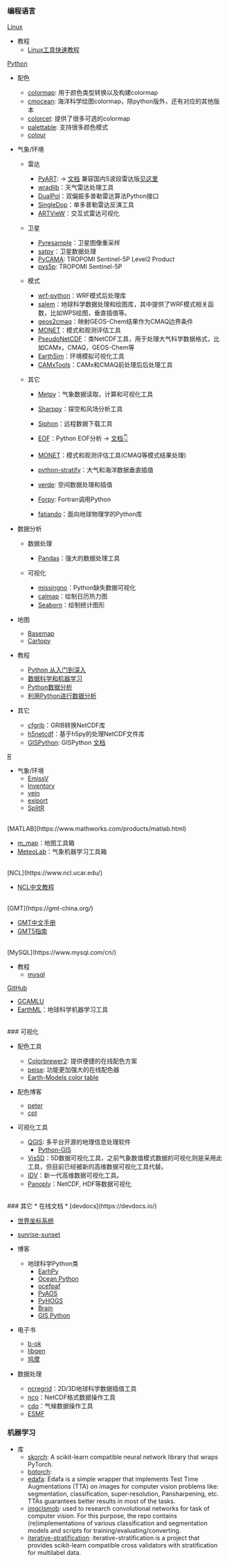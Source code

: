 # 


### 编程语言

[Linux](nothing)
* 教程
  * [Linux工具快速教程](https://linuxtools-rst.readthedocs.io/zh_CN/latest/index.html)

[Python](https://www.python.org)

* 配色
    * [colormap](https://colormap.readthedocs.io/en/latest/): 用于颜色类型转换以及构建colormap
    * [cmocean](https://matplotlib.org/cmocean): 海洋科学绘图colormap，除python版外，还有对应的其他版本
    * [colorcet](http://colorcet.pyviz.org): 提供了很多可选的colormap
    * [palettable](https://jiffyclub.github.io/palettable): 支持很多颜色模式
    * [colour](https://github.com/colour-science/colour)

* 气象/环境
  * 雷达
      * [PyART](https://github.com/ARM-DOE/pyart): $\rightarrow$ [文档](https://arm-doe.github.io/pyart-docs-travis/) 兼容国内S波段雷达版[见这里](https://github.com/zxdawn/pyart)
      * [wradlib](https://wradlib.org/)：天气雷达处理工具 
      * [DualPol](https://github.com/nasa/DualPol)：双偏振多普勒雷达算法Python接口
      * [SingleDop](https://github.com/nasa/SingleDop)：单多普勒雷达反演工具
      * [ARTVieW](https://github.com/nguy/artview)：交互式雷达可视化

  * 卫星
      * [Pyresample](https://pyresample.readthedocs.io/en/latest/)：卫星图像重采样
      * [satpy](https://github.com/pytroll/satpy)：卫星数据处理
      * [PyCAMA](https://dev.knmi.nl/projects/pycama): TROPOMI Sentinel-5P Level2 Product
      * [pys5p](https://github.com/rmvanhees/pys5p): TROPOMI Sentinel-5P 

  * 模式
      * [wrf-python](https://wrf-python.readthedocs.io/en/latest/)：WRF模式后处理库
      * [salem](https://salem.readthedocs.io/en/latest/)：地球科学数据处理和绘图库，其中提供了WRF模式相关函数，比如WPS绘图，垂直插值等。
      * [geos2cmaq](https://github.com/barronh/geos2cmaq)：映射GEOS-Chem结果作为CMAQ边界条件
      * [MONET](https://github.com/noaa-oar-arl/MONET)：模式和观测评估工具
      * [PseudoNetCDF](https://github.com/barronh/pseudonetcdf)：类NetCDF工具，用于处理大气科学数据格式，比如CAMx，CMAQ，GEOS-Chem等
      * [EarthSim](https://github.com/pyviz/EarthSim)：环境模拟可视化工具
      * [CAMxTools](https://github.com/jaegunjung/CAMxtools)：CAMx和CMAQ前处理后后处理工具

  * 其它
      * [Metpy](https://unidata.github.io/MetPy/latest/index.html)：气象数据读取，计算和可视化工具
      * [Sharppy](https://github.com/sharppy/SHARPpy)：探空和风场分析工具
      * [Siphon](https://unidata.github.io/siphon/latest/index.html)：远程数据下载工具
      * [EOF](https://github.com/ajdawson/eofs)：Python EOF分析 $\rightarrow$ [文档👇](https://ajdawson.github.io/eofs/)
      * [MONET](https://github.com/noaa-oar-arl/MONET)：模式和观测评估工具(CMAQ等模式结果处理)
      * [python-stratify](https://github.com/SciTools-incubator/python-stratify)：大气和海洋数据垂直插值
      * [verde](https://github.com/fatiando/verde): 空间数据处理和插值
      * [Forpy](https://github.com/ylikx/forpy): Fortran调用Python

      * [fatiando](http://www.fatiando.org/)：面向地球物理学的Python库

* 数据分析
    * 数据处理
        * [Pandas](https://github.com/pandas-dev/pandas)：强大的数据处理工具

  * 可视化
      * [missingno](https://github.com/ResidentMario/missingno)：Python缺失数据可视化
      * [calmap](https://pythonhosted.org/calmap/)：绘制日历热力图
      * [Seaborn](https://seaborn.pydata.org/)：绘制统计图形

* 地图

  * [Basemap](https://matplotlib.org/basemap/)
  * [Cartopy](https://scitools.org.uk/cartopy/docs/latest/)

* 教程
  * [Python 从入门到深入](https://pythonhowto.readthedocs.io/zh_CN/latest/)
  * [数据科学和机器学习](https://mlhowto.readthedocs.io/en/latest/index.html)
  * [Python数据分析](https://pda.readthedocs.io/en/latest/index.html)
  * [利用Python进行数据分析](https://www.jianshu.com/p/04d180d90a3f)

* 其它
  * [cfgrib](https://github.com/ecmwf/cfgrib)：GRIB转换NetCDF库
  * [h5netcdf](https://github.com/shoyer/h5netcdf)：基于h5py的处理NetCDF文件库
  * [GISPython](https://github.com/lvmgeo/GISPython): GISPython [文档](https://gispython.readthedocs.io/en/latest/)


[R](https://www.r-project.org)

* 气象/环境
    * [EmissV](https://github.com/atmoschem/EmissV) 
    * [Inventory](https://github.com/Schuch666/inventory)
    * [vein](https://github.com/atmoschem/vein)
    * [exiport](https://github.com/atmoschem/eixport)
    * [SplitR](https://github.com/rich-iannone/SplitR)

<br>
[MATLAB](https://www.mathworks.com/products/matlab.html)

* [m_map](https://www.eoas.ubc.ca/~rich/map.html)：地图工具箱
* [MeteoLab](https://grupos.unican.es/ai/meteo/meteolab.html)：气象机器学习工具箱

<br>
[NCL](https://www.ncl.ucar.edu/)

* [NCL中文教程](https://ncl.readthedocs.io/zh_CN/latest/)

<br>
[GMT](https://gmt-china.org/)

* [GMT中文手册](https://docs.gmt-china.org/5.4.5/)
* [GMT5指南](https://jimmytseng79.github.io/GMT5_tutorials/)

<br>
[MySQL](https://www.mysql.com/cn/) 
 
* 教程  
    * [mysql](https://github.com/jaywcjlove/mysql-tutorial)


[GitHub](https://github.com)

* [GCAMLU](https://github.com/JGCRI/GCAMLU)
* [EarthML](https://github.com/pyviz-topics/EarthML)：地球科学机器学习工具

<br>
### 可视化

* 配色工具
    * [Colorbrewer2](http://colorbrewer2.org): 提供便捷的在线配色方案 
    * [peise](http://www.peise.net/tools/web): 功能更加强大的在线配色器
    * [Earth-Models color table](http://www.earthmodels.org/data-and-tools/color-tables)

* 配色博客
    * [peter](https://peterkovesi.com/projects/colourmaps)
    * [cpt](http://soliton.vm.bytemark.co.uk/pub/cpt-city/)

* 可视化工具
    * [QGIS](https://qgis.org/en/site/): 多平台开源的地理信息处理软件
        * [Python-GIS](https://automating-gis-processes.github.io/CSC18/) 
    * [Vis5D](http://vis5d.sourceforge.net/)：5D数据可视化工具，之前气象数值模式数据的可视化则是采用此工具，但目前已经被新的高维数据可视化工具代替。
    * [IDV](https://www.unidata.ucar.edu/software/idv/)：新一代高维数据可视化工具。
    * [Panoply](http://www.giss.nasa.gov/tools/panoply/)：NetCDF, HDF等数据可视化

<br>
### 其它
* 在线文档
    * [devdocs](https://devdocs.io/)

* [世界坐标系统](https://epsg.io/)

* [sunrise-sunset](https://api.sunrise-sunset.org)

* 博客
   * 地球科学Python类
     * [EarhPy](http://earthpy.org/)
     * [Ocean Python](https://oceanpython.org/)
     * [ocefpaf](http://ocefpaf.github.io/)
     * [PyAOS](https://pyaos.johnny-lin.com/)
     * [PyHOGS](http://pyhogs.github.io/)
     * [Brain](http://kbkb-wx-python.blogspot.com/)
     * [GIS Python](https://automating-gis-processes.github.io/CSC18/index.html)

* 电子书
    * [b-ok](http://b-ok.org/)
    * [libgen](http://libgen.io/)
    * [鸠摩](https://www.jiumodiary.com/)

* 数据处理
    * [ncregrid](http://www.pa.op.dlr.de/~PatrickJoeckel/ncregrid/)：2D/3D地球科学数据插值工具
    * [nco](http://nco.sourceforge.net/)：NetCDF格式数据操作工具
    * [cdo](https://code.mpimet.mpg.de/projects/cdo/)：气候数据操作工具
    * [ESMF](https://www.earthsystemcog.org/projects/esmf/)

### 机器学习

* 库
    * [skorch](https://github.com/skorch-dev/skorch): A scikit-learn compatible neural network library that wraps PyTorch.
    * [botorch](https://botorch.org/):  
    * [edafa](https://github.com/andrewekhalel/edafa): Edafa is a simple wrapper that implements Test Time Augmentations (TTA) on images for computer vision problems like: segmentation, classification, super-resolution, Pansharpening, etc. TTAs guarantees better results in most of the tasks.
    * [imgclsmob](https://github.com/osmr/imgclsmob): used to research convolutional networks for task of computer vision. For this purpose, the repo contains (re)implementations of various classification and segmentation models and scripts for training/evaluating/converting.
    * [iterative-stratification](https://github.com/trent-b/iterative-stratification): iterative-stratification is a project that provides scikit-learn compatible cross validators with stratification for multilabel data.


